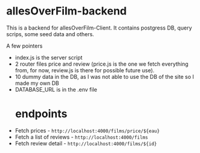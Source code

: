 # allesOverFilm-backend

This is a backend for allesOverFilm-Client.
It contains postgress DB, query scrips, some seed data and others. 

A few pointers

- index.js is the server script
- 2 router files price and review (price.js is the one we fetch everything from, for now, review.js is there for possible future use).
- 10 dummy data in the DB, as I was not able to use the DB of the site so I made my own DB
- DATABASE_URL is in the .env file
    # endpoints
- Fetch prices - `http://localhost:4000/films/price/${eau}`
- Fetch a list of reviews - `http://localhost:4000/films`
- Fetch review detail - `http://localhost:4000/films/${id}`
